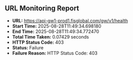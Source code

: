 ## URL Monitoring Report

- **URL:** https://api-gw1-prod1.fisglobal.com/gw/v1/health
- **Start Time:** 2025-08-28T11:49:34.698180
- **End Time:** 2025-08-28T11:49:34.772470
- **Total Time Taken:** 0.07429 seconds
- **HTTP Status Code:** 403
- **Status:** Failure
- **Failure Reason:** HTTP Status Code: 403
